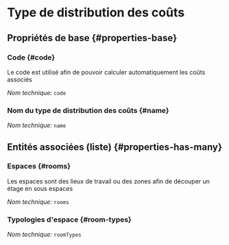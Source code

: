 # Type de distribution des coûts
<!--- THIS FILE IS GENERATED PLEASE DO NOT EDIT IT DIRECTLY --->



<OH code="distributionCostType"/>


## Propriétés de base {#properties-base}

### Code {#code}

Le code est utilisé afin de pouvoir calculer automatiquement les coûts associés

*Nom technique:* ```code```
<PH code="distributionCostType:code"/>

### Nom du type de distribution des coûts {#name}



*Nom technique:* ```name```
<PH code="distributionCostType:name"/>




## Entités associées (liste) {#properties-has-many}

### Espaces {#rooms}

Les espaces sont des lieux de travail ou des zones afin de découper un étage en sous espaces

*Nom technique:* ```rooms```
<PH code="distributionCostType:rooms"/>

### Typologies d'espace {#room-types}



*Nom technique:* ```roomTypes```
<PH code="distributionCostType:roomTypes"/>




